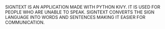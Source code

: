 SIGNTEXT IS AN APPLICATION MADE WITH PYTHON KIVY. IT IS USED FOR PEOPLE WHO ARE UNABLE TO SPEAK. SIGNTEXT CONVERTS THE SIGN LANGUAGE INTO WORDS AND SENTENCES MAKING IT EASIER FOR COMMUNICATION.
